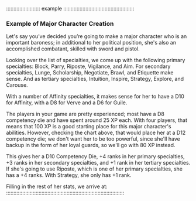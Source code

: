 ::::::::::::::::::::::: example ::::::::::::::::::::::::::::::::::::::::::::::::
### Example of Major Character Creation

Let's say you’ve decided you’re going to make a major character who is
an important baroness; in additional to her political
position, she's also an accomplished combatant, skilled with sword and
pistol.

Looking over the list of specialties, we come up with the
following primary specialties: Block, Parry, Riposte, Vigilance, and
Aim. For secondary specialties, Lunge, Scholarship, Negotiate, Brawl,
and Etiquette make sense. And as tertiary specialties, Intuition,
Inspire, Strategy, Explore, and Carouse.

With a number of Affinity specialties, it makes sense for her to have a
D10 for Affinity, with a D8 for Verve and a D6 for Guile.

The players in your game are pretty experienced; most have a D8
competency die and have spent around 25 XP each. With four players, that
means that 100 XP is a good starting place for this major character's
abilities. However, checking the chart above, that would place her at a
D12 competency die; we don't want her to be too powerful, since she'll
have backup in the form of her loyal guards, so we'll go with 80 XP
instead.

This gives her a D10 Competency Die, +4 ranks in her primary
specialties, +3 ranks in her secondary specialties, and +1 rank in her
tertiary specialties. If she's going to use Riposte, which is one of her
primary specialties, she has a +4 ranks. With Strategy, she only has +1
rank.

Filling in the rest of her stats, we arrive at:
::::::::::::::::::::::::::::::::::::::::::::::::::::::::::::::::::::::::::::::::

